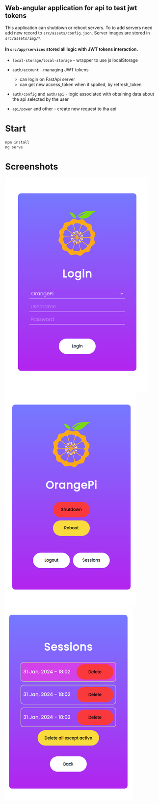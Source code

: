Web-angular application for api to test jwt tokens
----
This application can shutdown or reboot servers. To to add servers need add new record to ```src/assets/config.json```. Server images are stored in ```src/assets/img/*```.

#### In ```src/app/services``` stored all logic with JWT tokens interaction.

- ```local-storage/local-storage``` - wrapper to use js localStorage

- ```auth/account``` - managing JWT tokens 
    - can login on FastApi server
    - can get new access_token when it spoiled, by refresh_token
- ```auth/config``` and ```auth/api``` - logic associated with obtaining data about the api selected by the user

- ```api/power``` and other - create new request to tha api


# Start

    npm install 
    ng serve

# Screenshots

![img](image/login.png)
![img](image/main.png)
![img](image/sessions.png)